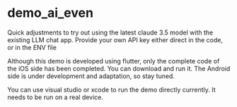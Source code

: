 # demo_ai_even
Quick adjustments to try out using the latest claude 3.5 model with the existing LLM chat app. Provide your own API key either direct in the code, or in the ENV file

Although this demo is developed using flutter, only the complete code of the iOS side has been completed. You can download and run it. The Android side is under development and adaptation, so stay tuned.

You can use visual studio or xcode to run the demo directly currently. It needs to be run on a real device.




